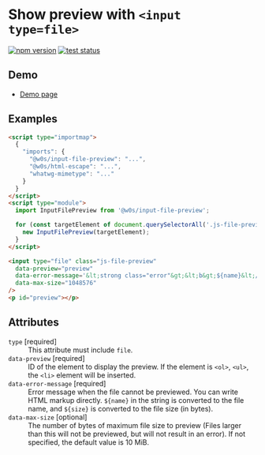 # Show preview with `<input type=file>`

[![npm version](https://badge.fury.io/js/%40saekitominaga%2Fcustomelements-input-file-preview.svg)](https://www.npmjs.com/package/@saekitominaga/customelements-input-file-preview)
[![test status](https://github.com/SaekiTominaga/frontend/actions/workflows/input-file-preview-test.yml/badge.svg)](https://github.com/SaekiTominaga/frontend/actions/workflows/input-file-preview-test.yml)

## Demo

- [Demo page](https://saekitominaga.github.io/frontend/customelements/input-file-preview/demo/)

## Examples

```HTML
<script type="importmap">
  {
    "imports": {
      "@w0s/input-file-preview": "...",
      "@w0s/html-escape": "...",
      "whatwg-mimetype": "..."
    }
  }
</script>
<script type="module">
  import InputFilePreview from '@w0s/input-file-preview';

  for (const targetElement of document.querySelectorAll('.js-file-preview')) {
    new InputFilePreview(targetElement);
  }
</script>

<input type="file" class="js-file-preview"
  data-preview="preview"
  data-error-message='&lt;strong class="error"&gt;&lt;b&gt;${name}&lt;/b&gt; (${size} byte) cannot be previewed.&lt;/strong&gt;'
  data-max-size="1048576"
/>
<p id="preview"></p>
```

## Attributes

<dl>
<dt><code>type</code> [required]</dt>
<dd>This attribute must include <code>file</code>.</dd>
<dt><code>data-preview</code> [required]</dt>
<dd>ID of the element to display the preview. If the element is <code>&lt;ol&gt;</code>, <code>&lt;ul&gt;</code>, the <code>&lt;li&gt;</code> element will be inserted.</dd>
<dt><code>data-error-message</code> [required]</dt>
<dd>Error message when the file cannot be previewed. You can write HTML markup directly. <code>${name}</code> in the string is converted to the file name, and <code>${size}</code> is converted to the file size (in bytes).</dd>
<dt><code>data-max-size</code> [optional]</dt>
<dd>The number of bytes of maximum file size to preview (Files larger than this will not be previewed, but will not result in an error). If not specified, the default value is 10 MiB.</dd>
</dl>
